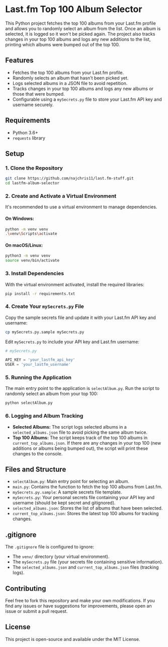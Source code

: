 # Last.fm Top 100 Album Selector

This Python project fetches the top 100 albums from your Last.fm profile and allows you to randomly select an album from the list. Once an album is selected, it is logged so it won't be picked again. The project also tracks changes in your top 100 albums and logs any new additions to the list, printing which albums were bumped out of the top 100.

## Features

- Fetches the top 100 albums from your Last.fm profile.
- Randomly selects an album that hasn't been picked yet.
- Logs selected albums in a JSON file to avoid repetition.
- Tracks changes in your top 100 albums and logs any new albums or those that were bumped.
- Configurable using a `mySecrets.py` file to store your Last.fm API key and username securely.

## Requirements

- Python 3.6+
- `requests` library

## Setup

### 1. Clone the Repository

```bash
git clone https://github.com/najchris11/last.fm-stuff.git
cd lastfm-album-selector
```

### 2. Create and Activate a Virtual Environment

It's recommended to use a virtual environment to manage dependencies.

#### On Windows:

```bash
python -m venv venv
.\venv\Scripts\activate
```

#### On macOS/Linux:

```bash
python3 -m venv venv
source venv/bin/activate
```

### 3. Install Dependencies

With the virtual environment activated, install the required libraries:

```bash
pip install -r requirements.txt
```

### 4. Create Your `mySecrets.py` File

Copy the sample secrets file and update it with your Last.fm API key and username:

```bash
cp mySecrets.py.sample mySecrets.py
```

Edit `mySecrets.py` to include your API key and Last.fm username:

```python
# mySecrets.py

API_KEY = 'your_lastfm_api_key'
USER = 'your_lastfm_username'
```

### 5. Running the Application

The main entry point to the application is `selectAlbum.py`. Run the script to randomly select an album from your top 100:

```bash
python selectAlbum.py
```

### 6. Logging and Album Tracking

- **Selected Albums:** The script logs selected albums in a `selected_albums.json` file to avoid picking the same album twice.
- **Top 100 Albums:** The script keeps track of the top 100 albums in `current_top_albums.json`. If there are any changes in your top 100 (new additions or albums being bumped out), the script will print these changes to the console.

## Files and Structure

- `selectAlbum.py`: Main entry point for selecting an album.
- `main.py`: Contains the function to fetch the top 100 albums from Last.fm.
- `mySecrets.py.sample`: A sample secrets file template.
- `mySecrets.py`: Your personal secrets file containing your API key and username (should be kept secret and gitignored).
- `selected_albums.json`: Stores the list of albums that have been selected.
- `current_top_albums.json`: Stores the latest top 100 albums for tracking changes.

## .gitignore

The `.gitignore` file is configured to ignore:

- The `venv/` directory (your virtual environment).
- The `mySecrets.py` file (your secrets file containing sensitive information).
- The `selected_albums.json` and `current_top_albums.json` files (tracking logs).

## Contributing

Feel free to fork this repository and make your own modifications. If you find any issues or have suggestions for improvements, please open an issue or submit a pull request.

## License

This project is open-source and available under the MIT License.
